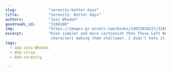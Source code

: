 ```yaml
---
slug:              "serenity-better-days"
title:             "Serenity: Better Days"
authors:           "Joss Whedon"
goodreads_id:      "3186100"
img:               "https://images.gr-assets.com/books/1403201822l/3186100.jpg"
excerpt:           "Even simpler and more cartoonish then Those Left Behind, it proceeds in exaggerating character traits of the main 
                    characters making them shallower. I didn't hate it, it's just not as good as the tv series..."
tags:
  - aaa-Joss-Whedon
  - bbb-strip
  - bbb-serenity
  
---
```


